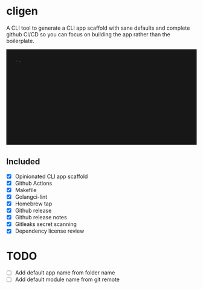 # cligen 

A CLI tool to generate a CLI app scaffold with sane defaults and complete github CI/CD so you can focus on building the app rather than the boilerplate.

![Demo](demo.gif)

## Included

- [x] Opinionated CLI app scaffold
- [x] Github Actions
- [x] Makefile
- [x] Golangci-lint
- [x] Homebrew tap
- [x] Github release
- [x] Github release notes
- [x] Gitleaks secret scanning
- [x] Dependency license review

# TODO

- [ ] Add default app name from folder name
- [ ] Add default module name from git remote